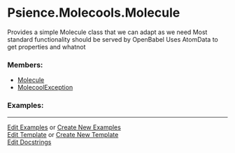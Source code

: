 # <a id="Psience.Molecools.Molecule">Psience.Molecools.Molecule</a>
    
Provides a simple Molecule class that we can adapt as we need
Most standard functionality should be served by OpenBabel
Uses AtomData to get properties and whatnot

### Members:

  - [Molecule](Molecule/Molecule.md)
  - [MolecoolException](Molecule/MolecoolException.md)

### Examples:



___

[Edit Examples](https://github.com/McCoyGroup/References/edit/gh-pages/Documentation/examples/Psience/Molecools/Molecule.md) or 
[Create New Examples](https://github.com/McCoyGroup/References/new/gh-pages/?filename=Documentation/examples/Psience/Molecools/Molecule.md) <br/>
[Edit Template](https://github.com/McCoyGroup/References/edit/gh-pages/Documentation/templates/Psience/Molecools/Molecule.md) or 
[Create New Template](https://github.com/McCoyGroup/References/new/gh-pages/?filename=Documentation/templates/Psience/Molecools/Molecule.md) <br/>
[Edit Docstrings](https://github.com/McCoyGroup/Psience/edit/master/Molecools/Molecule/__init__.py?message=Update%20Docs)